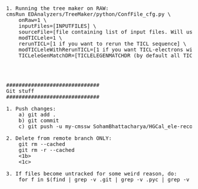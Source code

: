 <pre>


1. Running the tree maker on RAW:
cmsRun EDAnalyzers/TreeMaker/python/ConfFile_cfg.py \
    onRaw=1 \
    inputFiles=[INPUTFILES] \
    sourceFile=[file containing list of input files. Will use only if <inputFiles> is not provided] \
    modTICLele=1 \
    rerunTICL=[1 if you want to rerun the TICL sequence] \
    modTICLeleWithRerunTICL=[1 if you want TICL-electrons with the rerun TICL objects] \
    TICLeleGenMatchDR=[TICLELEGENMATCHDR (by default all TICL-electrons will be stored as the default value is very large)]




##############################
Git stuff
##############################

1. Push changes:
    a) git add .
    b) git commit
    c) git push -u my-cmssw SohamBhattacharya/HGCal_ele-reco:HGCal_ele-reco 

2. Delete from remote branch ONLY:
    git rm --cached <file>
    git rm -r --cached <directory>
    <1b>
    <1c>

3. If files become untracked for some weird reason, do:
    for f in $(find | grep -v .git | grep -v .pyc | grep -v __init__); do echo $f; git update-index --no-skip-worktree $f; done

</pre>
